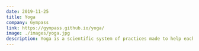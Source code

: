 ```yaml
---
date: 2019-11-25
title: Yoga
company: Gympass
link: https://gympass.github.io/yoga/
image: ./images/yoga.jpg
description: Yoga is a scientific system of practices made to help each one of us achieve our highest potential and experience (Gympass Cross-platform design-system)
---
```


